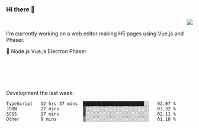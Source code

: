 ### Hi there 👋

<img align="right" src="https://github-readme-stats.vercel.app/api?username=jasonpanggo"/>

<br>
<p align="left">
I'm currently working on a web editor making H5 pages using Vue.js and Phaser.
</p>
<p align="left">
📖 Node.js Vue.js Electron Phaser
</p>
<br>
<br>
<br>
<br>

Development the last week:
<!--START_SECTION:waka-->

```text
TypeScript   12 hrs 37 mins  ███████████████████████░░   92.07 %
JSON         27 mins         ▓░░░░░░░░░░░░░░░░░░░░░░░░   03.32 %
SCSS         17 mins         ▓░░░░░░░░░░░░░░░░░░░░░░░░   02.11 %
Other        9 mins          ▒░░░░░░░░░░░░░░░░░░░░░░░░   01.18 %
```

<!--END_SECTION:waka-->

<!--
**JASONPANGGO/jasonpanggo** is a ✨ _special_ ✨ repository because its `README.md` (this file) appears on your GitHub profile.

Here are some ideas to get you started:

- 🔭 I’m currently working on ...
- 🌱 I’m currently learning ...
- 👯 I’m looking to collaborate on ...
- 🤔 I’m looking for help with ...
- 💬 Ask me about ...
- 📫 How to reach me: ...
- 😄 Pronouns: ...
- ⚡ Fun fact: ...
-->
